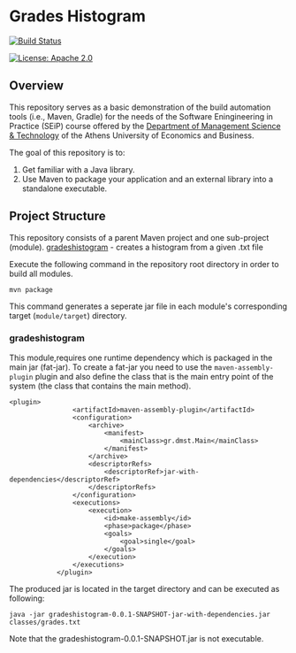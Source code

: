 # Grades Histogram

[![Build Status](https://api.travis-ci.org/erictzimas/SoftwareEngAssignments.png?branch=development)](https://travis-ci.org/erictzimas/SoftwareEngAssignments)

[![License: Apache 2.0](https://img.shields.io/badge/License-Apache2.0-yellow.svg)](https://opensource.org/licenses/Apache-2.0)

## Overview
This repository serves as a basic demonstration of the build automation tools (i.e., Maven, Gradle) for the needs of the Software Eningineering in Practice (SEiP) course offered by the [Department of Management Science & Technology](https://www.dept.aueb.gr/en/dmst) of the Athens University of Economics and Business. 

The goal of this repository is to:
1) Get familiar with a Java library.
2) Use Maven to package your application and an external library
into a standalone executable.

## Project Structure
This repository consists of a parent Maven project and one sub-project (module).
 [gradeshistogram](gradeshistogram) - creates a histogram from a given .txt file

Execute the following command in the repository root directory in order to build all modules. 
```
mvn package
```
This command generates a seperate jar file in each module's corresponding target (```module/target```) directory.  

### gradeshistogram
This module,requires one runtime dependency which is packaged in the main jar (fat-jar). To create a fat-jar you need to use the ```maven-assembly-plugin``` plugin and also define the class that is the main entry point of the system (the class that contains the main method). 
```
<plugin>
				<artifactId>maven-assembly-plugin</artifactId>
				<configuration>
					<archive>
						<manifest>
							<mainClass>gr.dmst.Main</mainClass> 
						</manifest>
					</archive>
					<descriptorRefs>
						<descriptorRef>jar-with-dependencies</descriptorRef>
					</descriptorRefs>
				</configuration>
				<executions>
					<execution>
						<id>make-assembly</id>
						<phase>package</phase>
						<goals>
							<goal>single</goal>
						</goals>
					</execution>
				</executions>
			</plugin>
```

The produced jar is located in the target directory and can be executed as following:
```
java -jar gradeshistogram-0.0.1-SNAPSHOT-jar-with-dependencies.jar classes/grades.txt
```
Note that the gradeshistogram-0.0.1-SNAPSHOT.jar is not executable. 
